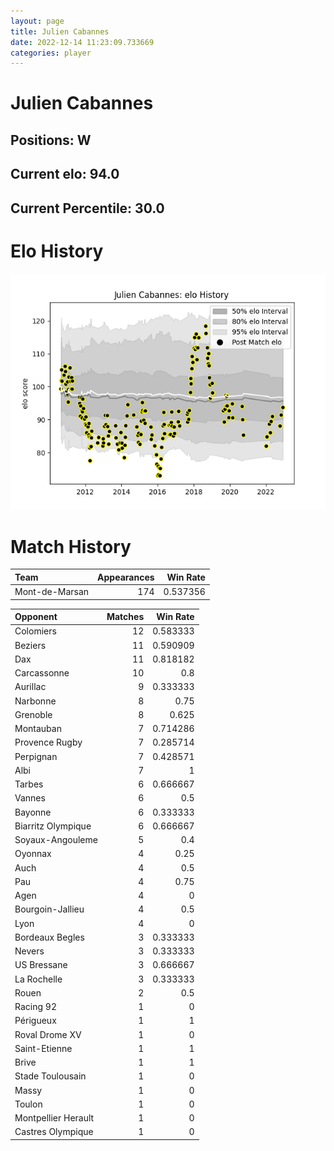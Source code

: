 ```yaml
---  
layout: page  
title: Julien Cabannes  
date: 2022-12-14 11:23:09.733669  
categories: player  
---
```

# Julien Cabannes

## Positions: W

## Current elo: 94.0

## Current Percentile: 30.0

# Elo History


![elo history](history_JulienCabannes.png)
# Match History


| Team           |   Appearances |   Win Rate |
|:---------------|--------------:|-----------:|
| Mont-de-Marsan |           174 |   0.537356 |

| Opponent            |   Matches |   Win Rate |
|:--------------------|----------:|-----------:|
| Colomiers           |        12 |   0.583333 |
| Beziers             |        11 |   0.590909 |
| Dax                 |        11 |   0.818182 |
| Carcassonne         |        10 |   0.8      |
| Aurillac            |         9 |   0.333333 |
| Narbonne            |         8 |   0.75     |
| Grenoble            |         8 |   0.625    |
| Montauban           |         7 |   0.714286 |
| Provence Rugby      |         7 |   0.285714 |
| Perpignan           |         7 |   0.428571 |
| Albi                |         7 |   1        |
| Tarbes              |         6 |   0.666667 |
| Vannes              |         6 |   0.5      |
| Bayonne             |         6 |   0.333333 |
| Biarritz Olympique  |         6 |   0.666667 |
| Soyaux-Angouleme    |         5 |   0.4      |
| Oyonnax             |         4 |   0.25     |
| Auch                |         4 |   0.5      |
| Pau                 |         4 |   0.75     |
| Agen                |         4 |   0        |
| Bourgoin-Jallieu    |         4 |   0.5      |
| Lyon                |         4 |   0        |
| Bordeaux Begles     |         3 |   0.333333 |
| Nevers              |         3 |   0.333333 |
| US Bressane         |         3 |   0.666667 |
| La Rochelle         |         3 |   0.333333 |
| Rouen               |         2 |   0.5      |
| Racing 92           |         1 |   0        |
| Périgueux           |         1 |   1        |
| Roval Drome XV      |         1 |   0        |
| Saint-Etienne       |         1 |   1        |
| Brive               |         1 |   1        |
| Stade Toulousain    |         1 |   0        |
| Massy               |         1 |   0        |
| Toulon              |         1 |   0        |
| Montpellier Herault |         1 |   0        |
| Castres Olympique   |         1 |   0        |